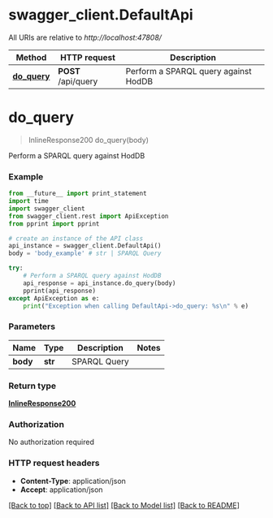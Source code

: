 # swagger_client.DefaultApi

All URIs are relative to *http://localhost:47808/*

Method | HTTP request | Description
------------- | ------------- | -------------
[**do_query**](DefaultApi.md#do_query) | **POST** /api/query | Perform a SPARQL query against HodDB


# **do_query**
> InlineResponse200 do_query(body)

Perform a SPARQL query against HodDB

### Example 
```python
from __future__ import print_statement
import time
import swagger_client
from swagger_client.rest import ApiException
from pprint import pprint

# create an instance of the API class
api_instance = swagger_client.DefaultApi()
body = 'body_example' # str | SPARQL Query

try: 
    # Perform a SPARQL query against HodDB
    api_response = api_instance.do_query(body)
    pprint(api_response)
except ApiException as e:
    print("Exception when calling DefaultApi->do_query: %s\n" % e)
```

### Parameters

Name | Type | Description  | Notes
------------- | ------------- | ------------- | -------------
 **body** | **str**| SPARQL Query | 

### Return type

[**InlineResponse200**](InlineResponse200.md)

### Authorization

No authorization required

### HTTP request headers

 - **Content-Type**: application/json
 - **Accept**: application/json

[[Back to top]](#) [[Back to API list]](../README.md#documentation-for-api-endpoints) [[Back to Model list]](../README.md#documentation-for-models) [[Back to README]](../README.md)

